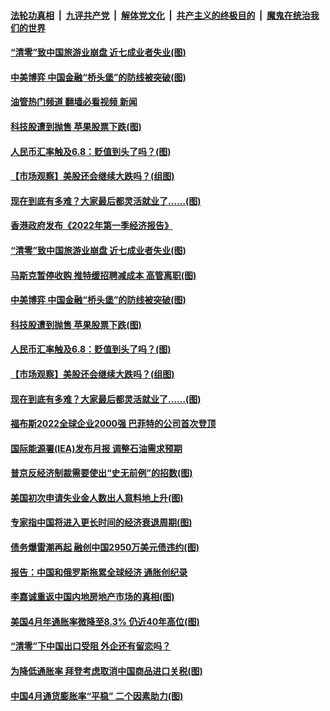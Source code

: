 ####  [法轮功真相](../../../../basic/blob/master/README.md?t=05140801) &nbsp;|&nbsp; [九评共产党](../../../../9ping.md/blob/master/README.md?t=05140801) &nbsp;|&nbsp; [解体党文化](../../../../jtdwh.md/blob/master/README.md?t=05140801)  &nbsp;|&nbsp; [共产主义的终极目的](../../../../gczydzjmd.md/blob/master/README.md?t=05140801) &nbsp;|&nbsp; [魔鬼在统治我们的世界](../../../../mgztzwmdsj.md/blob/master/README.md?t=05140801) 

#### [“清零”致中国旅游业崩盘 近七成业者失业(图)](../pages/p5/1006331.md?t=05140801) 

#### [中美博弈 中国金融“桥头堡”的防线被突破(图)](../pages/p5/1006309.md?t=05140801) 

#### [油管热门频道 翻墙必看视频 新闻](http://45.76.130.85:81/youtube.html?05140801)

#### [科技股遭到抛售 苹果股票下跌(图)](../pages/p5/1006261.md?t=05140801) 

#### [人民币汇率触及6.8：贬值到头了吗？(图)](../pages/p5/1006265.md?t=05140801) 

#### [【市场观察】美股还会继续大跌吗？(组图)](../pages/p5/1006259.md?t=05140801) 

#### [现在到底有多难？大家最后都灵活就业了…… ​​​(图)](../pages/p5/1006257.md?t=05140801) 

#### [香港政府发布《2022年第一季经济报告》](../pages/p5/1006332.md?t=05140801) 

#### [“清零”致中国旅游业崩盘 近七成业者失业(图)](../pages/p5/1006331.md?t=05140801) 

#### [马斯克暂停收购 推特缓招聘减成本 高管离职(图)](../pages/p5/1006315.md?t=05140801) 

#### [中美博弈 中国金融“桥头堡”的防线被突破(图)](../pages/p5/1006309.md?t=05140801) 

#### [科技股遭到抛售 苹果股票下跌(图)](../pages/p5/1006261.md?t=05140801) 

#### [人民币汇率触及6.8：贬值到头了吗？(图)](../pages/p5/1006265.md?t=05140801) 

#### [【市场观察】美股还会继续大跌吗？(组图)](../pages/p5/1006259.md?t=05140801) 

#### [现在到底有多难？大家最后都灵活就业了…… ​​​(图)](../pages/p5/1006257.md?t=05140801) 

#### [福布斯2022全球企业2000强 巴菲特的公司首次登顶](../pages/p5/1006228.md?t=05140801) 

#### [国际能源署(IEA)发布月报 调整石油需求预期](../pages/p5/1006224.md?t=05140801) 

#### [普京反经济制裁需要使出“史无前例”的招数(图)](../pages/p5/1006222.md?t=05140801) 

#### [美国初次申请失业金人数出人意料地上升(图)](../pages/p5/1006220.md?t=05140801) 

#### [专家指中国将进入更长时间的经济衰退周期(图)](../pages/p5/1006206.md?t=05140801) 

#### [债务爆雷潮再起 融创中国2950万美元债违约(图)](../pages/p5/1006205.md?t=05140801) 

#### [报告：中国和俄罗斯拖累全球经济 通胀创纪录](../pages/p5/1006201.md?t=05140801) 

#### [李嘉诚重返中国内地房地产市场的真相(图)](../pages/p5/1006156.md?t=05140801) 

#### [美国4月年通胀率微降至8.3% 仍近40年高位(图)](../pages/p5/1006157.md?t=05140801) 

#### [“清零”下中国出口受阻 外企还有留恋吗？](../pages/p5/1006148.md?t=05140801) 

#### [为降低通胀率 拜登考虑取消中国商品进口关税(图)](../pages/p5/1006127.md?t=05140801) 

#### [中国4月通货膨胀率“平稳” 二个因素助力(图)](../pages/p5/1006131.md?t=05140801) 

<img src='http://gfw-breaker.win/goodnews/indexes/p5.md' width='0px' height='0px'/>
